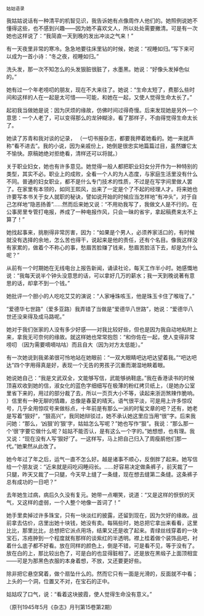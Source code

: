     姑姑语录 

   我姑姑说话有一种清平的机智见识，我告诉她有点像周作人他们的。她照例说她不懂得这些，也不感到兴趣——因为她不喜欢文人，所以处处需要撇清。可是有一次她也这样说了：“我简直一天到晚的发出冲淡之气来！”

   有一天夜里非常的寒冷。急急地要往床里钻的时候，她说：“视睡如归。”写下来可以成为一首小诗：“冬之夜，视睡如归。”

   洗头发，那一次不知怎么的头发狠脏很脏了，水墨黑。她说：“好像头发掉色似的。”

   她有过一个年老唠叨的朋友，现在不大来往了。她说：“生命太短了，费那么些时间和这样的人在一起是太可惜——可能，和她在一起，又使人觉得生命太长了。”

   起初我当做她是说：因为厌烦的缘故，仿佛时间过得奇慢。后来发现她是另外一个意思：一个人老了，可以变得那么的龙钟糊涂，看了那样子，不由得觉得生命太长了。

   她读了苏青和我对谈的记录， （一切书报杂志，都要我押着她看的。她一来就声称“看不进去”。我的小说，因为亲戚份上，她倒是很忠实地篇篇过目，虽然嫌它太不愉快。原稿她绝对拒绝看，清样还可以将就。）

   关于职业妇女，她也有许多意见。她觉得一般人都把职业妇女分开作为一种特别的类型，其实不必。职业上的成败，全看一个人的为人态度，与家庭生活里没有什么不同。普通的妇女职业，都不是什么专门技术的性质，不过是在写字间里做人罢了。在家里有本领的，如同王熙风，出来了一定是个了不起的经理人才。将来她也许要写本书关于女人就职的秘诀，譬如说开始的时候应当怎样地“有冲头”，对于自己怎样地“隐恶扬善”……然而后来她又说：“不用劝我写了，我做文人是不行的。在公事房里专管打电报，养成了一种电报作风，只会一昧的省宇，拿起稿费来太不上算了！”

   她找起事来，挑剔得非常厉害，因为：“如果是个男人，必须养家活口的，有时候就没有选择的余地，怎么苦也得干，说起来是他的责任，还有个名目。像我这样没有家累的，做着个不称心的事，愁眉苦脸赚了钱来，愁眉苦脸活下去，却是为什么呢？”

   从前有一个时期她在无线电台上报告新闻，诵读社论，每天工作半小时。她感慨地说：“我每天说半个钟头没意思的话，可以拿好几万的薪水；我一天到晚说著有意思的话，却拿不到一个钱。”

   她批评一个胆小的人吃吃艾艾的演说：“人家唾珠咳玉，他是珠玉卡住了喉咙了。”

   “爱德华七世路”（爱多亚路）我弄错了当做是“爱德华八世路”，她说：“爱德华八世还没来得及成马路呢。”

   她对于我们张家的人没有多少好感——对我比较好些，但也是因为我自动地粘附上来，拿我无可奈何的缘故。就这样她也常常抱怨：“和你佐在一起，使人变得非常唠叨 （因为需要嘀嘀咕咕）而且自大（因为对方太低能）。”

   有一次她说到我弟弟很可怜地站在她眼前：“一双大眼睛吧达吧达望着我。”“吧达吧达”四个字用得真是好，表现一个无告的男孩子沉重而潮湿地䀹着眼。

   她说她自己：“我是文武双全，文能够写信，武能够纳鞋底。”我在香港读书的时候顶喜欢收到她的信，淑女化的蓝色字细细写在极薄的粉红拷贝纸上，（是她办公室里省下来的，用过的部分裁了去，所以一页页大小不等，读起来浙沥煞辣作脆响。 ）信里有一种无聊的情趣，总像是春夏的晴天。语气很平淡，可是用上许多惊叹号，几乎全用惊叹号来做标点，十年前是有那么一派的时髦文章的吧？还有，她老是写着“狠好”，“狠高兴”，我同她辩驳过，她不承认她这里应当用“很”字。后来我问她：“那么，‘凶狠’的‘狠’字，姑姑怎么写呢？”她也写作“狠”。我说：“那么那一个‘很’字要它做什么呢？姑姑不能否认，是有这么一个字的。”她想想，也有理。我又说：“现在没有人写‘狠好’了。一这样写，马上把自己归入了周瘦鹃他们那一代。”她果然从此改了。

   她今年过了年之后，运气一直不怎么好。越是诸事不顺心，反倒胖了起来。她写信给一个朋友说：“近来就是闷吃闷睡闷长。……好容易决定做条裤子，前天裁了一只腿，昨天又裁了一只腿，今天早上缝了一条缝，现在想去缝第二条缝。这条裤子总有成功的一日吧？”

   去年她生过病，病后久久没有复元。她带一点嘲笑，说道：“又是这样的恹恹的天气，又这样的虚弱，一个人整个地像一首词了！”

   她手里卖掉过许多珠宝，只有一块淡红的披露，还留到现在，因为欠好的缘故。战前拿去估价，店里出她十块钱，她没有卖。每隔些时，她总把它拿出来看看，这里比比，那里比比，总想把它派点用场，结果又还是收了起来。青绿丝线穿着的一块宝石，冻疮肿到一个程度就有那样的谈紫红的半透明。襟上桂着做个装饰品吧，衬着什么底子都不好看。放在同样的颜色上，倒是不错，可是看不见，等于没有了。放在白的上，那比较出色了，可是白的也显得脏相了。还是放在黑缎子上面顶相宜——可是为那黑色衣服的本身着想，不放，又还要更好些。

   除非把它悬空窝着，做个扇坠什么的。然而它只有一面是光滑的，反面就不中看；上头的一个洞，位置又不对，在宝石的正中。

   姑姑叹了口气，说：“看着这块披霞，使人觉得生命没有意义。”

   （原刊1945年5月《杂志》月刊第15卷第2期）


